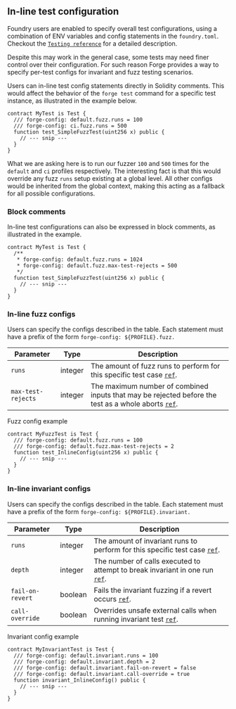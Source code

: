 ## In-line test configuration
Foundry users are enabled to specify overall test configurations, using a combination of ENV variables and config statements in the `foundry.toml`. Checkout the [`Testing reference`](./testing.md) for a detailed description.

Despite this may work in the general case, some tests may need finer control over their configuration. For such reason Forge provides a way to specify per-test configs for invariant and fuzz testing scenarios. 

Users can in-line test config statements directly in Solidity comments. This would affect the behavior of the `forge test` command for a specific test instance, as illustrated in the example below.

```solidity
contract MyTest is Test {
  /// forge-config: default.fuzz.runs = 100
  /// forge-config: ci.fuzz.runs = 500
  function test_SimpleFuzzTest(uint256 x) public {
    // --- snip ---
  }
}
```

What we are asking here is to run our fuzzer `100` and `500` times for the `default` and `ci` profiles respectively. The interesting fact is that this would override any fuzz `runs` setup existing at a global level. All other configs would be inherited from the global context, making this acting as a fallback for all possible configurations.

### Block comments
In-line test configurations can also be expressed in block comments, as illustrated in the example.

```solidity
contract MyTest is Test {
  /**
   * forge-config: default.fuzz.runs = 1024
   * forge-config: default.fuzz.max-test-rejects = 500
   */
  function test_SimpleFuzzTest(uint256 x) public {
    // --- snip ---
  }
}
```

### In-line fuzz configs
Users can specify the configs described in the table. Each statement must have a prefix of the form `forge-config: ${PROFILE}.fuzz.`

| Parameter | Type | Description |
|-|-|-|
|`runs`|integer|The amount of fuzz runs to perform for this specific test case [`ref`](./testing.md#runs).|
|`max-test-rejects`|integer|The maximum number of combined inputs that may be rejected before the test as a whole aborts [`ref`](./testing.md#max_test_rejects).|

Fuzz config example
```solidity
contract MyFuzzTest is Test {
  /// forge-config: default.fuzz.runs = 100
  /// forge-config: default.fuzz.max-test-rejects = 2
  function test_InlineConfig(uint256 x) public {
    // --- snip ---
  }
}
```

### In-line invariant configs
Users can specify the configs described in the table. Each statement must have a prefix of the form `forge-config: ${PROFILE}.invariant.`

| Parameter | Type | Description |
|-|-|-|
|`runs`|integer|The amount of invariant runs to perform for this specific test case [`ref`](./testing.md#runs-1).
|`depth`|integer|The number of calls executed to attempt to break invariant in one run [`ref`](./testing.md#depth).
|`fail-on-revert`|boolean|Fails the invariant fuzzing if a revert occurs [`ref`](./testing.md#fail_on_revert).
|`call-override`|boolean|Overrides unsafe external calls when running invariant test [`ref`](./testing.md#call_override).

Invariant config example
```solidity
contract MyInvariantTest is Test {
  /// forge-config: default.invariant.runs = 100
  /// forge-config: default.invariant.depth = 2
  /// forge-config: default.invariant.fail-on-revert = false
  /// forge-config: default.invariant.call-override = true
  function invariant_InlineConfig() public {
    // --- snip ---
  }
}
```



